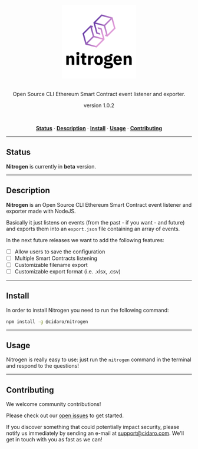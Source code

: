 <div align="center">
  <br/>
  <img src="./nitrogen.png" width="200" />
  <br/>
  <br/>
  <p>
    Open Source CLI Ethereum Smart Contract event listener and exporter. 
  </p>
  <p>
    version 1.0.2
  </p>
  <br/>
  <p>
    <a href="#status"><strong>Status</strong></a> ·
    <a href="#description"><strong>Description</strong></a> ·
    <a href="#install"><strong>Install</strong></a> ·
    <a href="#usage"><strong>Usage</strong></a> ·
    <a href="#contributing"><strong>Contributing</strong></a>
  </p>
</div>

---

## Status

**Nitrogen** is currently in **beta** version.

---

## Description

**Nitrogen** is an Open Source CLI Ethereum Smart Contract event listener and exporter made with NodeJS.

Basically it just listens on events (from the past - if you want - and future) and exports them into an `export.json` file containing an array of events.

In the next future releases we want to add the following features:
- [ ] Allow users to save the configuration 
- [ ] Multiple Smart Contracts listening
- [ ] Customizable filename export
- [ ] Customizable export format (i.e. .xlsx, .csv)

---

## Install

In order to install Nitrogen you need to run the following command:

```bash
npm install -g @cidaro/nitrogen
```

---

## Usage

Nitrogen is really easy to use: just run the `nitrogen` command in the terminal and respond to the questions!

---

## Contributing

We welcome community contributions!

Please check out our <a href="https://github.com/CIDARO/nitrogen/issues">open issues</a> to get started.

If you discover something that could potentially impact security, please notify us immediately by sending an e-mail at <a href="mailto:support@cidaro.com">support@cidaro.com</a>. We'll get in touch with you as fast as we can!
